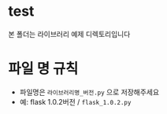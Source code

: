 # test
본 폴더는 라이브러리 예제 디렉토리입니다

# 파일 명 규칙
- 파일명은 `라이브러리명_버전.py` 으로 저장해주세요
- 예: flask 1.0.2버전 / `flask_1.0.2.py`